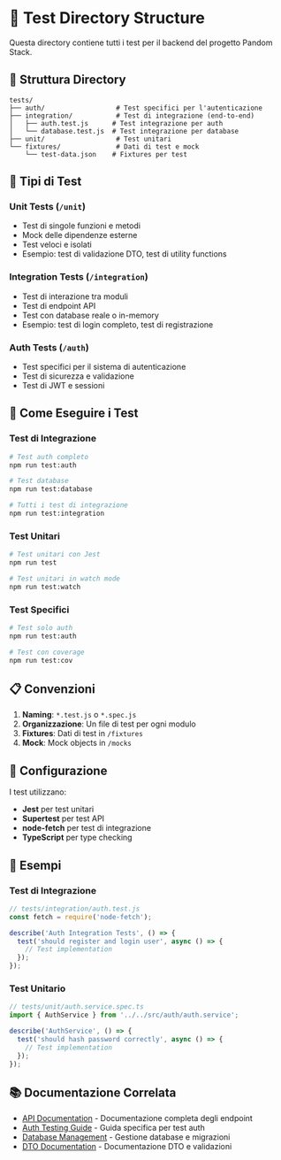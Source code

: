 # 🧪 Test Directory Structure

Questa directory contiene tutti i test per il backend del progetto Pandom Stack.

## 📁 Struttura Directory

```
tests/
├── auth/                  # Test specifici per l'autenticazione
├── integration/           # Test di integrazione (end-to-end)
│   ├── auth.test.js      # Test integrazione per auth
│   └── database.test.js  # Test integrazione per database
├── unit/                  # Test unitari
└── fixtures/              # Dati di test e mock
    └── test-data.json    # Fixtures per test
```

## 🎯 Tipi di Test

### Unit Tests (`/unit`)
- Test di singole funzioni e metodi
- Mock delle dipendenze esterne
- Test veloci e isolati
- Esempio: test di validazione DTO, test di utility functions

### Integration Tests (`/integration`)
- Test di interazione tra moduli
- Test di endpoint API
- Test con database reale o in-memory
- Esempio: test di login completo, test di registrazione

### Auth Tests (`/auth`)
- Test specifici per il sistema di autenticazione
- Test di sicurezza e validazione
- Test di JWT e sessioni

## 🚀 Come Eseguire i Test

### Test di Integrazione
```bash
# Test auth completo
npm run test:auth

# Test database
npm run test:database

# Tutti i test di integrazione
npm run test:integration
```

### Test Unitari
```bash
# Test unitari con Jest
npm run test

# Test unitari in watch mode
npm run test:watch
```

### Test Specifici
```bash
# Test solo auth
npm run test:auth

# Test con coverage
npm run test:cov
```

## 📋 Convenzioni

1. **Naming**: `*.test.js` o `*.spec.js`
2. **Organizzazione**: Un file di test per ogni modulo
3. **Fixtures**: Dati di test in `/fixtures`
4. **Mock**: Mock objects in `/mocks`

## 🔧 Configurazione

I test utilizzano:
- **Jest** per test unitari
- **Supertest** per test API
- **node-fetch** per test di integrazione
- **TypeScript** per type checking

## 📝 Esempi

### Test di Integrazione
```javascript
// tests/integration/auth.test.js
const fetch = require('node-fetch');

describe('Auth Integration Tests', () => {
  test('should register and login user', async () => {
    // Test implementation
  });
});
```

### Test Unitario
```typescript
// tests/unit/auth.service.spec.ts
import { AuthService } from '../../src/auth/auth.service';

describe('AuthService', () => {
  test('should hash password correctly', async () => {
    // Test implementation
  });
});
```

## 📚 Documentazione Correlata

- [API Documentation](api.md) - Documentazione completa degli endpoint
- [Auth Testing Guide](auth-testing.md) - Guida specifica per test auth
- [Database Management](database-management.md) - Gestione database e migrazioni
- [DTO Documentation](dto.md) - Documentazione DTO e validazioni 